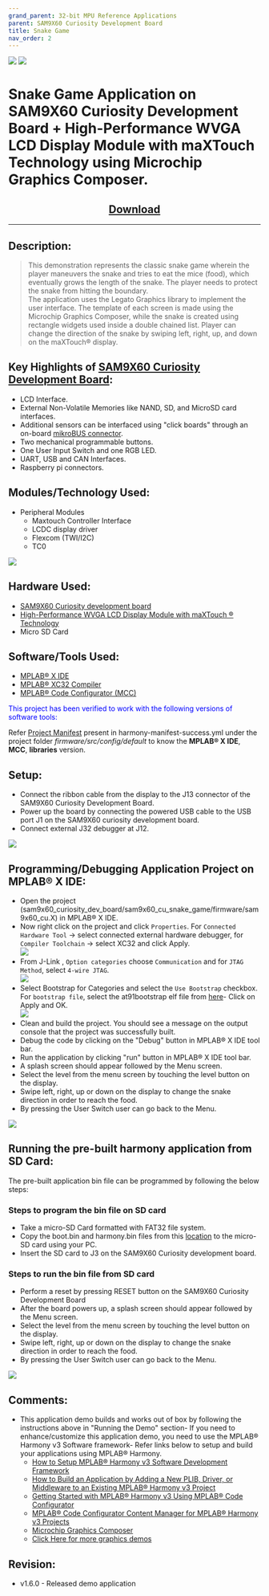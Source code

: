 ```yaml
---
grand_parent: 32-bit MPU Reference Applications
parent: SAM9X60 Curiosity Development Board
title: Snake Game
nav_order: 2
---
```


<img src = "images/microchip_logo.png">
<img src = "images/microchip_mplab_harmony_logo_small.png">

# Snake Game Application on SAM9X60 Curiosity Development Board + High-Performance WVGA LCD Display Module with maXTouch Technology using Microchip Graphics Composer.
<h2 align="center"> <a href="https://github.com/Microchip-MPLAB-Harmony/reference_apps/releases/latest/download/sam9x60_cu_snake_game.zip" > Download </a> </h2>

----

## Description:
> This demonstration represents the classic snake game wherein the player maneuvers the snake and tries to eat the mice (food), which eventually grows the length of the snake. The player needs to protect the snake from hitting the boundary.  
> The application uses the Legato Graphics library to implement the user interface. The template of each screen is made using the Microchip Graphics Composer, while the snake is created using rectangle widgets used inside a double chained list. 
> Player can change the direction of the snake by swiping left, right, up, and down on the maXTouch® display.

## Key Highlights of [SAM9X60 Curiosity Development Board](https://www.microchip.com/en-us/development-tool/EV40E67A):

* LCD Interface.
* External Non-Volatile Memories like NAND, SD, and MicroSD card interfaces.
* Additional sensors can be interfaced using "click boards" through an on-board [mikroBUS connector](https://www.mikroe.com/click).
* Two mechanical programmable buttons.
* One User Input Switch and one RGB LED.
* UART, USB and CAN Interfaces.
* Raspberry pi connectors.

## Modules/Technology Used:
- Peripheral Modules
    - Maxtouch Controller Interface 
    - LCDC display driver
    - Flexcom (TWI/I2C)
    - TC0   <br>
<img src = "images/project_graph.png" align="middle">

## Hardware Used:
- [SAM9X60 Curiosity development board](https://www.microchip.com/en-us/development-tool/EV40E67A)
- [High-Performance WVGA LCD Display Module with maXTouch ® Technology]( https://www.microchip.com/developmenttools/ProductDetails/AC320005-5#additional-summary )
- Micro SD Card

## Software/Tools Used:
- [MPLAB® X IDE](https://microchipdeveloper.com/mplabx:installation)
- [MPLAB® XC32 Compiler](https://microchipdeveloper.com/install:xc32)
- [MPLAB® Code Configurator (MCC)](https://microchipdeveloper.com/install:mcc)

<span style="color:blue"> This project has been verified to work with the following versions of software tools:</span>  

Refer [Project Manifest](./firmware/src/config/default/harmony-manifest-success.yml) present in harmony-manifest-success.yml under the project folder *firmware/src/config/default* to know the **MPLAB® X IDE**, **MCC**, **libraries** version. 

## Setup:
- Connect the ribbon cable from the display to the J13 connector of the SAM9X60 Curiosity Development Board.
- Power up the board by connecting the powered USB cable to the USB port J1 on the SAM9X60 curiosity development board.
- Connect external J32 debugger at J12.    <br>
 
<img src = "images/hardware_setup1.png">

## Programming/Debugging Application Project on MPLAB® X IDE:
- Open the project (sam9x60_curiosity_dev_board/sam9x60_cu_snake_game/firmware/sam9x60_cu.X) in MPLAB® X IDE. 
- Now right click on the project and click `Properties`. For `Connected Hardware Tool` -> select connected external hardware debugger, for `Compiler Toolchain` -> select XC32 and click Apply.  <br>
<img src = "images/step25.png">  <br>
- From J-Link , `Option categories` choose `Communication` and for `JTAG Method`, select `4-wire JTAG`.  <br>
<img src = "images/step21.png">  <br>
- Select Bootstrap for Categories and select the `Use Bootstrap` checkbox. For `bootstrap file`, select the at91bootstrap elf file from [here](./firmware/sam9x60_cu.X/)- Click on Apply and OK.  <br>
<img src = "images/step22.png">  <br>
- Clean and build the project. You should see a message on the output console that the project was successfully built.
- Debug the code by clicking on the "Debug" button in MPLAB® X IDE tool bar.  
- Run the application by clicking "run" button in MPLAB® X IDE tool bar. 
- A splash screen should appear followed by the Menu screen.
- Select the level from the menu screen by touching the level button on the display.
- Swipe left, right, up or down on the display to change the snake direction in order to reach the food.
- By pressing the User Switch user can go back to the Menu.  <br>
<img src = "images/snakegame.png">

## Running the pre-built harmony application from SD Card:
The pre-built application bin file can be programmed by following the below steps:

### Steps to program the bin file on SD card
- Take a micro-SD Card formatted with FAT32 file system.  
- Copy the boot.bin and harmony.bin files from this [location](./hex) to the micro-SD card using your PC.
- Insert the SD card to J3 on the SAM9X60 Curiosity development board.

### Steps to run the bin file from SD card 
- Perform a reset by pressing RESET button on the SAM9X60 Curiosity Development Board
- After the board powers up, a splash screen should appear followed by the Menu screen.
- Select the level from the menu screen by touching the level button on the display.
- Swipe left, right, up or down on the display to change the snake direction in order to reach the food.
- By pressing the User Switch user can go back to the Menu.

<img src = "images/snakegame1.png">

## Comments:
- This application demo builds and works out of box by following the instructions above in "Running the Demo" section- If you need to enhance/customize this application demo, you need to use the MPLAB® Harmony v3 Software framework- Refer links below to setup and build your applications using MPLAB® Harmony.
    - [How to Setup MPLAB® Harmony v3 Software Development Framework](https://ww1.microchip.com/downloads/en/DeviceDoc/How_to_Setup_MPLAB_%20Harmony_v3_Software_Development_Framework_DS90003232C.pdf)
    - [How to Build an Application by Adding a New PLIB, Driver, or Middleware to an Existing MPLAB® Harmony v3 Project](https://microchipdeveloper.com/32mpu:sam9x60-ek-h3-csp-app)    
	- [Getting Started with MPLAB® Harmony v3 Using MPLAB® Code Configurator](https://www.youtube.com/watch?v=KdhltTWaDp0)
    - [MPLAB® Code Configurator Content Manager for MPLAB® Harmony v3 Projects](https://www.youtube.com/watch?v=PRewTzrI3iE)
	- [Microchip Graphics Composer](https://github.com/mchpgfx/legato.docs/wiki/UserGuide-LegatoComposer)
	- [Click Here for more graphics demos](https://github.com/Microchip-MPLAB-Harmony/gfx_apps_sam_9x60)  


## Revision:
- v1.6.0 - Released demo application